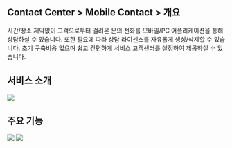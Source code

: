 ## Contact Center > Mobile Contact > 개요

시간/장소 제약없이 고객으로부터 걸려온 문의 전화를 모바일/PC 어플리케이션을 통해 상담하실 수 있습니다. 또한 필요에 따라 상담 라이센스를 자유롭게 생성/삭제할 수 있습니다. 초기 구축비용 없으며 쉽고 간편하게 서비스 고객센터를 설정하여 제공하실 수 있습니다.

## 서비스 소개
![](http://static.toastoven.net/prod_contact_center/MC_overview_1.png)

## 주요 기능
![](http://static.toastoven.net/prod_contact_center/MC_overview_2.png)
![](http://static.toastoven.net/prod_contact_center/MC_overview_3.png)
